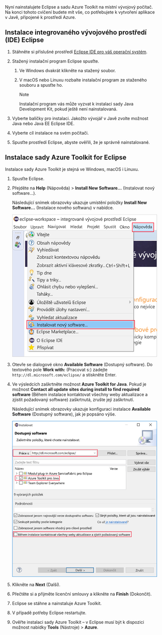 Nyní nainstalujete Eclipse a sadu Azure Toolkit na místní vývojový počítač. Na konci tohoto cvičení budete mít vše, co potřebujete k vytvoření aplikace v Javě, připojené k prostředí Azure.

## <a name="install-eclipse-ide"></a>Instalace integrovaného vývojového prostředí (IDE) Eclipse

1. Stáhněte si příslušné prostředí [Eclipse IDE pro váš operační systém](https://www.eclipse.org/downloads/packages/installer).

1. Stažený instalační program Eclipse spusťte.

    1. Ve Windows dvakrát klikněte na stažený soubor.

    1. V macOS nebo Linuxu rozbalte instalační program ze staženého souboru a spusťte ho.

        > [!NOTE]
        > Instalační program vás může vyzvat k instalaci sady Java Development Kit, pokud ještě není nainstalovaná.

1. Vyberte balíčky pro instalaci. Jakožto vývojář v Javě zvolte možnost Java nebo Java EE Eclipse IDE.

1. Vyberte cíl instalace na svém počítači.

1. Spusťte prostředí Eclipse, abyste ověřili, že je správně nainstalované.

## <a name="install-azure-toolkit-for-eclipse"></a>Instalace sady Azure Toolkit for Eclipse

Instalace sady Azure Toolkit je stejná ve Windows, macOS i Linuxu.

1. Spusťte Eclipse.

1. Přejděte na **Help** (Nápověda) > **Install New Software...** (Instalovat nový software...).

    Následující snímek obrazovky ukazuje umístění položky **Install New Software...** (Instalace nového softwaru) v nabídce.

    ![Snímek obrazovky se zvýrazněnou možností Install New Software (Instalace nového softwaru) v nabídce Help (Nápověda) v Eclipse](../media/7-eclipse-install-new-software.png)

1. Otevře se dialogové okno **Available Software** (Dostupný software). Do textového pole **Work with:** (Pracovat s:) zadejte `http://dl.microsoft.com/eclipse/` a stiskněte Enter.

1. Ve výsledcích zaškrtněte možnost **Azure Toolkit for Java**. Pokud je možnost **Contact all update sites during install to find required software** (Během instalace kontaktovat všechny weby aktualizace a zjistit požadovaný software) zaškrtnutá, zrušte její zaškrtnutí.

    Následující snímek obrazovky ukazuje konfiguraci instalace **Available Software** (Dostupný software), jak je popsáno výše.

    ![Snímek obrazovky s oknem Available Software (Dostupný software) v Eclipse s poli zvýrazňujícími konfiguraci nezbytnou k vyhledání a instalaci sady Azure Toolkit for Java](../media/7-eclipse-download-azure-toolkit-for-java.png)

1. Klikněte na **Next** (Další).

1. Přečtěte si a přijměte licenční smlouvy a klikněte na **Finish** (Dokončit).

1. Eclipse se stáhne a nainstaluje Azure Toolkit.

1. V případě potřeby Eclipse restartujte.

1. Ověřte instalaci sady Azure Toolkit – v Eclipse musí být k dispozici možnost nabídky **Tools** (Nástroje) > **Azure**.
